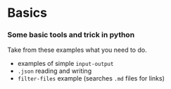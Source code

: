 # Basics

### Some basic tools and trick in python

Take from these examples what you need to do.

- examples of simple `input-output`
- `.json` reading and writing
- `filter-files` example (searches `.md` files for links)
